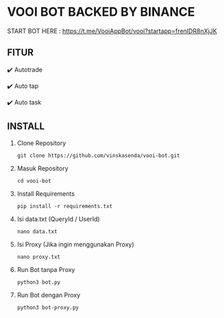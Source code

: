 # VOOI BOT BACKED BY BINANCE

START BOT HERE : https://t.me/VooiAppBot/vooi?startapp=frenIDR8nXjJK

## FITUR 
✔️ Autotrade

✔️ Auto tap

✔️ Auto task

## INSTALL

1.  Clone Repository
    ```
    git clone https://github.com/vinskasenda/vooi-bot.git
    ```
2.  Masuk Repository
    ```
    cd vooi-bot
    ```
3.  Install Requirements
    ```
    pip install -r requirements.txt
    ```
4.  Isi data.txt (QueryId / UserId)
    ```
    nano data.txt
    ```
5.  Isi Proxy (Jika ingin menggunakan Proxy)
    ```
    nano proxy.txt
    ```
6.  Run Bot tanpa Proxy
    ```
    python3 bot.py
    ```
7.  Run Bot dengan Proxy
    ```
    python3 bot-proxy.py
    ```
